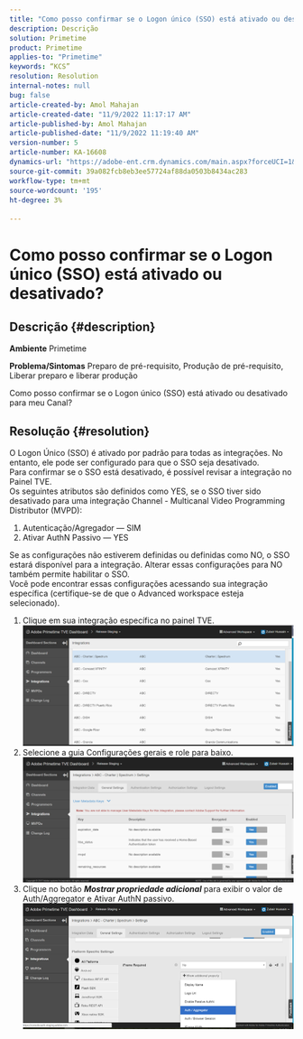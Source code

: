 ```yaml
---
title: "Como posso confirmar se o Logon único (SSO) está ativado ou desativado?"
description: Descrição
solution: Primetime
product: Primetime
applies-to: "Primetime"
keywords: “KCS”
resolution: Resolution
internal-notes: null
bug: false
article-created-by: Amol Mahajan
article-created-date: "11/9/2022 11:17:17 AM"
article-published-by: Amol Mahajan
article-published-date: "11/9/2022 11:19:40 AM"
version-number: 5
article-number: KA-16608
dynamics-url: "https://adobe-ent.crm.dynamics.com/main.aspx?forceUCI=1&pagetype=entityrecord&etn=knowledgearticle&id=a336b00b-2060-ed11-9561-6045bd006268"
source-git-commit: 39a082fcb8eb3ee57724af88da0503b8434ac283
workflow-type: tm+mt
source-wordcount: '195'
ht-degree: 3%

---
```


# Como posso confirmar se o Logon único (SSO) está ativado ou desativado?

## Descrição {#description}

<b>Ambiente</b>
Primetime


<b>Problema/Sintomas</b>
Preparo de pré-requisito, Produção de pré-requisito, Liberar preparo e liberar produção

Como posso confirmar se o Logon único (SSO) está ativado ou desativado para meu Canal?


## Resolução {#resolution}

O Logon Único (SSO) é ativado por padrão para todas as integrações. No entanto, ele pode ser configurado para que o SSO seja desativado.<br>Para confirmar se o SSO está desativado, é possível revisar a integração no Painel TVE.<br>Os seguintes atributos são definidos como YES, se o SSO tiver sido desativado para uma integração Channel - Multicanal Video Programming Distributor (MVPD):<br>
1. Autenticação/Agregador — SIM
2. Ativar AuthN Passivo — YES

Se as configurações não estiverem definidas ou definidas como NO, o SSO estará disponível para a integração. Alterar essas configurações para NO também permite habilitar o SSO.<br>Você pode encontrar essas configurações acessando sua integração específica (certifique-se de que o Advanced workspace esteja selecionado).
1. Clique em sua integração específica no painel TVE.![](assets/6664dc8b-ff71-eb11-a812-00224809a536.png)
2. Selecione a guia Configurações gerais e role para baixo.![](assets/ecedf1a3-ff71-eb11-a812-00224809a536.png)
3. Clique no botão <b>*Mostrar propriedade adicional</b>* para exibir o valor de Auth/Aggregator e Ativar AuthN passivo. ![](assets/1f33e3d9-ff71-eb11-a812-00224809a536.png)

